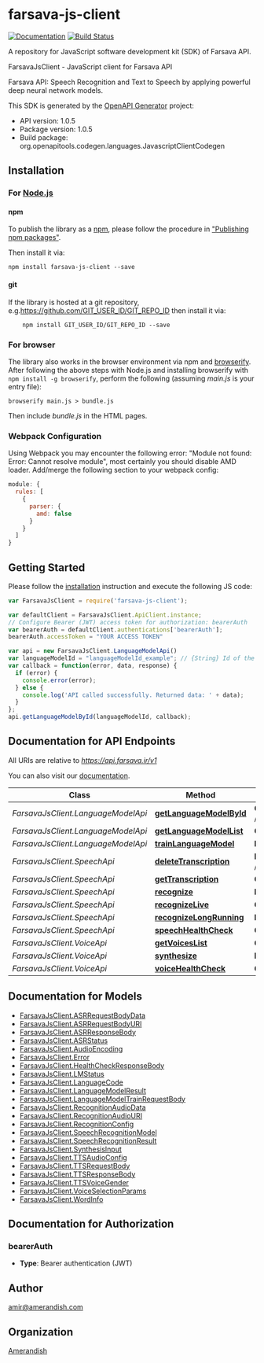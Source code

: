 # farsava-js-client

[![Documentation](https://img.shields.io/badge/api-reference-blue.svg)](https://bump.sh/doc/farsava)
[![Build Status](https://travis-ci.com/amerandish/farsava-javascript-client.svg?branch=master)](https://travis-ci.com/amerandish/farsava-javascript-client)

A repository for JavaScript software development kit (SDK) of Farsava API.

FarsavaJsClient - JavaScript client for Farsava API

Farsava API: Speech Recognition and Text to Speech by applying powerful deep neural network models.

This SDK is generated by the [OpenAPI Generator](https://openapi-generator.tech) project:

- API version: 1.0.5
- Package version: 1.0.5
- Build package: org.openapitools.codegen.languages.JavascriptClientCodegen

## Installation

### For [Node.js](https://nodejs.org/)

#### npm

To publish the library as a [npm](https://www.npmjs.com/), please follow the procedure in ["Publishing npm packages"](https://docs.npmjs.com/getting-started/publishing-npm-packages).

Then install it via:

```shell
npm install farsava-js-client --save
```

#### git

If the library is hosted at a git repository, e.g.https://github.com/GIT_USER_ID/GIT_REPO_ID
then install it via:

```shell
    npm install GIT_USER_ID/GIT_REPO_ID --save
```

### For browser

The library also works in the browser environment via npm and [browserify](http://browserify.org/). After following
the above steps with Node.js and installing browserify with `npm install -g browserify`,
perform the following (assuming *main.js* is your entry file):

```shell
browserify main.js > bundle.js
```

Then include *bundle.js* in the HTML pages.

### Webpack Configuration

Using Webpack you may encounter the following error: "Module not found: Error:
Cannot resolve module", most certainly you should disable AMD loader. Add/merge
the following section to your webpack config:

```javascript
module: {
  rules: [
    {
      parser: {
        amd: false
      }
    }
  ]
}
```

## Getting Started

Please follow the [installation](#installation) instruction and execute the following JS code:

```javascript
var FarsavaJsClient = require('farsava-js-client');

var defaultClient = FarsavaJsClient.ApiClient.instance;
// Configure Bearer (JWT) access token for authorization: bearerAuth
var bearerAuth = defaultClient.authentications['bearerAuth'];
bearerAuth.accessToken = "YOUR ACCESS TOKEN"

var api = new FarsavaJsClient.LanguageModelApi()
var languageModelId = "languageModelId_example"; // {String} Id of the language model.
var callback = function(error, data, response) {
  if (error) {
    console.error(error);
  } else {
    console.log('API called successfully. Returned data: ' + data);
  }
};
api.getLanguageModelById(languageModelId, callback);

```

## Documentation for API Endpoints

All URIs are relative to *https://api.farsava.ir/v1*

You can also visit our [documentation](https://bump.sh/doc/farsava).

Class | Method | HTTP request | Description
------------ | ------------- | ------------- | -------------
*FarsavaJsClient.LanguageModelApi* | [**getLanguageModelById**](docs/LanguageModelApi.md#getLanguageModelById) | **GET** /speech/languagemodels/{languageModelId} | GET /speech/languagemodels/{languageModelId}
*FarsavaJsClient.LanguageModelApi* | [**getLanguageModelList**](docs/LanguageModelApi.md#getLanguageModelList) | **GET** /speech/languagemodels | GET /speech/languagemodels
*FarsavaJsClient.LanguageModelApi* | [**trainLanguageModel**](docs/LanguageModelApi.md#trainLanguageModel) | **POST** /speech/languagemodels | POST /speech/languagemodels
*FarsavaJsClient.SpeechApi* | [**deleteTranscription**](docs/SpeechApi.md#deleteTranscription) | **DELETE** /speech/transcriptions/{transcriptionId} | DELETE /speech/transcriptions/{transcriptionId}
*FarsavaJsClient.SpeechApi* | [**getTranscription**](docs/SpeechApi.md#getTranscription) | **GET** /speech/transcriptions/{transcriptionId} | GET /speech/transcriptions/{transcriptionId}
*FarsavaJsClient.SpeechApi* | [**recognize**](docs/SpeechApi.md#recognize) | **POST** /speech/asr | POST /speech/asr
*FarsavaJsClient.SpeechApi* | [**recognizeLive**](docs/SpeechApi.md#recognizeLive) | **GET** /speech/asrlive | GET /speech/asrlive
*FarsavaJsClient.SpeechApi* | [**recognizeLongRunning**](docs/SpeechApi.md#recognizeLongRunning) | **POST** /speech/asrlongrunning | POST /speech/asrlongrunning
*FarsavaJsClient.SpeechApi* | [**speechHealthCheck**](docs/SpeechApi.md#speechHealthCheck) | **GET** /speech/healthcheck | GET /speech/healthcheck
*FarsavaJsClient.VoiceApi* | [**getVoicesList**](docs/VoiceApi.md#getVoicesList) | **GET** /voice/speakers | GET /voice/speakers
*FarsavaJsClient.VoiceApi* | [**synthesize**](docs/VoiceApi.md#synthesize) | **POST** /voice/tts | POST /voice/tts
*FarsavaJsClient.VoiceApi* | [**voiceHealthCheck**](docs/VoiceApi.md#voiceHealthCheck) | **GET** /voice/healthcheck | GET /voice/healthcheck


## Documentation for Models

 - [FarsavaJsClient.ASRRequestBodyData](docs/ASRRequestBodyData.md)
 - [FarsavaJsClient.ASRRequestBodyURI](docs/ASRRequestBodyURI.md)
 - [FarsavaJsClient.ASRResponseBody](docs/ASRResponseBody.md)
 - [FarsavaJsClient.ASRStatus](docs/ASRStatus.md)
 - [FarsavaJsClient.AudioEncoding](docs/AudioEncoding.md)
 - [FarsavaJsClient.Error](docs/Error.md)
 - [FarsavaJsClient.HealthCheckResponseBody](docs/HealthCheckResponseBody.md)
 - [FarsavaJsClient.LMStatus](docs/LMStatus.md)
 - [FarsavaJsClient.LanguageCode](docs/LanguageCode.md)
 - [FarsavaJsClient.LanguageModelResult](docs/LanguageModelResult.md)
 - [FarsavaJsClient.LanguageModelTrainRequestBody](docs/LanguageModelTrainRequestBody.md)
 - [FarsavaJsClient.RecognitionAudioData](docs/RecognitionAudioData.md)
 - [FarsavaJsClient.RecognitionAudioURI](docs/RecognitionAudioURI.md)
 - [FarsavaJsClient.RecognitionConfig](docs/RecognitionConfig.md)
 - [FarsavaJsClient.SpeechRecognitionModel](docs/SpeechRecognitionModel.md)
 - [FarsavaJsClient.SpeechRecognitionResult](docs/SpeechRecognitionResult.md)
 - [FarsavaJsClient.SynthesisInput](docs/SynthesisInput.md)
 - [FarsavaJsClient.TTSAudioConfig](docs/TTSAudioConfig.md)
 - [FarsavaJsClient.TTSRequestBody](docs/TTSRequestBody.md)
 - [FarsavaJsClient.TTSResponseBody](docs/TTSResponseBody.md)
 - [FarsavaJsClient.TTSVoiceGender](docs/TTSVoiceGender.md)
 - [FarsavaJsClient.VoiceSelectionParams](docs/VoiceSelectionParams.md)
 - [FarsavaJsClient.WordInfo](docs/WordInfo.md)


## Documentation for Authorization



### bearerAuth

- **Type**: Bearer authentication (JWT)


## Author

amir@amerandish.com


## Organization

[Amerandish](https://www.amerandish.com)
